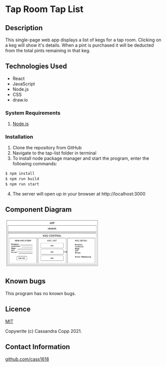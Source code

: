 # Tap Room Tap List

## Description

This single-page web app displays a list of kegs for a tap room.  Clicking on a keg will show it's details.  When a pint is purchased it will be deducted from the total pints remaining in that keg.

## Technologies Used

* React
* JavaScript
* Node.js
* CSS
* draw.io

### System Requirements
1. [Node.js](https://nodejs.dev/learn/how-to-install-nodejs)

### Installation

1. Clone the repository from GitHub
1. Navigate to the tap-list folder in terminal
1. To install node package manager and start the program, enter the following commands:
  ```sh
$ npm install
$ npm run build
$ npm run start
```
4. The server will open up in your browser at http://localhost:3000

## Component Diagram

<img src="diagram.png" alt="diagram of React component tree" width="60%"/>


## Known bugs

This program has no known bugs.

## Licence

[MIT](https://opensource.org/licenses/MIT)

Copywrite (c) Cassandra Copp 2021.

## Contact Information

[github.com/cass1618](http://github.com/cass1618)